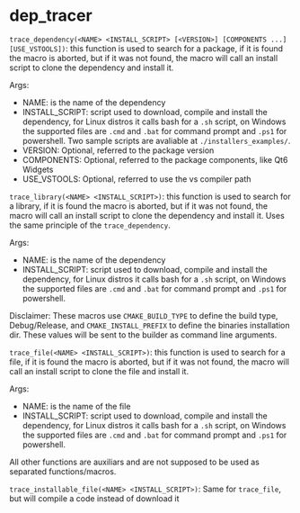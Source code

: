 # dep_tracer

`trace_dependency(<NAME> <INSTALL_SCRIPT> [<VERSION>] [COMPONENTS ...] [USE_VSTOOLS])`:
this function is used to search for a package, if it is found the macro is aborted, but if it was not found, the macro will call an install script to clone the dependency and install it.

Args:
- NAME: is the name of the dependency
- INSTALL_SCRIPT: script used to download, compile and install the dependency, for Linux distros it calls bash for a `.sh` script, on Windows the supported files are `.cmd` and `.bat` for command prompt and `.ps1` for powershell. Two sample scripts are avaliable at `./installers_examples/`.
- VERSION: Optional, referred to the package version
- COMPONENTS: Optional, referred to the package components, like Qt6 Widgets
- USE_VSTOOLS: Optional, referred to use the vs compiler path

`trace_library(<NAME> <INSTALL_SCRIPT>)`:
this function is used to search for a library, if it is found the macro is aborted, but if it was not found, the macro will call an install script to clone the dependency and install it.
Uses the same principle of the `trace_dependency`.

Args:
- NAME: is the name of the dependency
- INSTALL_SCRIPT: script used to download, compile and install the dependency, for Linux distros it calls bash for a `.sh` script, on Windows the supported files are `.cmd` and `.bat` for command prompt and `.ps1` for powershell.

Disclaimer: These macros use `CMAKE_BUILD_TYPE` to define the build type, Debug/Release, and `CMAKE_INSTALL_PREFIX` to define the binaries installation dir. These values will be sent to the builder as command line arguments.

`trace_file(<NAME> <INSTALL_SCRIPT>)`:
this function is used to search for a file, if it is found the macro is aborted, but if it was not found, the macro will call an install script to clone the file and install it.

Args:
- NAME: is the name of the file
- INSTALL_SCRIPT: script used to download, compile and install the dependency, for Linux distros it calls bash for a `.sh` script, on Windows the supported files are `.cmd` and `.bat` for command prompt and `.ps1` for powershell.

All other functions are auxiliars and are not supposed to be used as separated functions/macros.

`trace_installable_file(<NAME> <INSTALL_SCRIPT>)`:
Same for `trace_file`, but will compile a code instead of download it

